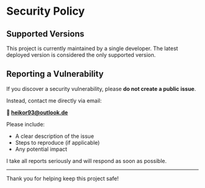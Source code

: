 # Security Policy

## Supported Versions

This project is currently maintained by a single developer. The latest deployed version is considered the only supported version.

## Reporting a Vulnerability

If you discover a security vulnerability, please **do not create a public issue**.

Instead, contact me directly via email:

**📧 heikor93@outlook.de**

Please include:

- A clear description of the issue
- Steps to reproduce (if applicable)
- Any potential impact

I take all reports seriously and will respond as soon as possible.

---

Thank you for helping keep this project safe!
